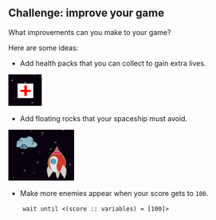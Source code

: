 ## Challenge: improve your game

What improvements can you make to your game?

Here are some ideas:

+ Add health packs that you can collect to gain extra lives.

![skærmbillede](images/invaders-aid.png)

+ Add floating rocks that your spaceship must avoid.

![skærmbillede](images/invaders-rocks.png)

+ Make more enemies appear when your score gets to `100`.

```blocks3
    wait until <(score :: variables) = [100]>
```
